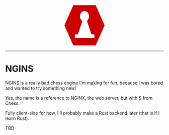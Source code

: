 <center style="text-align: center; width: 100%; align-items: center; align-content: center; justify-content: center; justify-items: center"><img src="assets/logo.svg" height="128" width="128"></center>
<hr>

# NGINS
NGINS is a really bad chess engine I'm making for fun, because I was bored and
wanted to try something new!

Yes, the name is a reference to NGINX, the web server, but with S from Chess.

Fully client-side for now, I'll probably make a Rust backend later (that is
if I learn Rust).

TBD